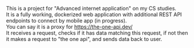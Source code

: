 This is a project for "Advanced internet application" on my CS studies. <br>
It is a fully working, dockerized web application with additional REST API endpoints to connect by mobile app (in progress). <br>
You can say it is a proxy for https://the-one-api.dev/ <br>
It receives a request, checks if it has data matching this request, if not then it makes a request to "the one api", and sends data back to user. 
